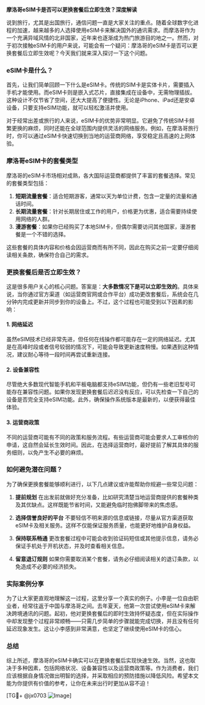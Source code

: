 **摩洛哥eSIM卡是否可以更换套餐后立即生效？深度解读**

说到旅行，尤其是出国旅行，通信问题一直是大家关注的重点。随着全球数字化进程的加速，越来越多的人选择使用eSIM卡来解决国外的通讯需求。而摩洛哥作为一个充满异域风情的北非国家，近年来也逐渐成为热门旅游目的地之一。然而，对于初次接触eSIM卡的用户来说，可能会有一个疑问：摩洛哥的eSIM卡是否可以更换套餐后立即生效呢？今天我们就来深入探讨一下这个问题。

### eSIM卡是什么？

首先，让我们简单回顾一下什么是eSIM卡。传统的SIM卡是实体卡片，需要插入手机才能使用。而eSIM卡则是嵌入式芯片，直接集成在设备中，无需物理插拔。这种设计不仅节省了空间，还大大提高了便捷性。无论是iPhone、iPad还是安卓设备，只要支持eSIM功能，就可以轻松激活并使用。

对于经常出差或旅行的人来说，eSIM卡的优势非常明显。它避免了传统SIM卡频繁更换的麻烦，同时还能在全球范围内提供灵活的网络服务。例如，在摩洛哥旅行时，你可以通过eSIM卡快速切换到当地的运营商网络，享受稳定且高速的上网体验。

### 摩洛哥eSIM卡的套餐类型

摩洛哥的eSIM卡市场相对成熟，各大国际运营商都提供了丰富的套餐选择。常见的套餐类型包括：

1. **短期流量套餐**：适合短期游客，通常以天为单位计费，包含一定量的流量和通话时间。
2. **长期流量套餐**：针对长期居住或工作的用户，价格更为优惠，适合需要持续使用网络的人群。
3. **漫游套餐**：如果你已经购买了本地SIM卡，但偶尔需要访问其他国家，漫游套餐是一个不错的选择。

这些套餐的具体内容和价格会因运营商而有所不同，因此在购买之前一定要仔细阅读相关条款，确保符合自己的需求。

### 更换套餐后是否立即生效？

这是很多用户关心的核心问题。答案是：**大多数情况下是可以立即生效的**。具体来说，当你通过官方渠道（如运营商官网或合作平台）成功更改套餐后，系统会在几分钟内完成更新并同步到你的设备上。不过，这个过程也可能受到以下因素的影响：

#### 1. 网络延迟
虽然eSIM技术已经非常先进，但任何在线操作都可能存在一定的网络延迟。尤其是在高峰时段或者信号较弱的情况下，可能会导致更新速度稍慢。如果遇到这种情况，建议耐心等待一段时间再尝试重新连接。

#### 2. 设备兼容性
尽管绝大多数现代智能手机和平板电脑都支持eSIM功能，但仍有一些老旧型号可能存在兼容性问题。如果你发现更换套餐后迟迟没有反应，可以先检查一下自己的设备是否完全支持eSIM功能。此外，确保操作系统版本是最新的，以便获得最佳体验。

#### 3. 运营商政策
不同的运营商可能有不同的政策和服务流程。有些运营商可能会要求人工审核你的申请，这自然会延长生效时间。因此，在选择运营商时，最好提前了解其具体的服务细则，以免产生不必要的麻烦。

### 如何避免潜在问题？

为了确保更换套餐能够顺利进行，以下几点建议或许能帮助你规避一些常见问题：

1. **提前规划**
   在出发前就做好充分准备，比如研究清楚当地运营商提供的套餐种类及其优缺点。这样既能节省时间，又能避免临时抱佛脚带来的焦虑感。

2. **选择信誉良好的平台**
   不要轻信不明来源的信息或链接，尽量从官方渠道获取eSIM卡及相关服务。这样不仅能保证服务质量，也能更好地维护自身权益。

3. **保持联系畅通**
   更改套餐过程中可能会收到验证码短信或其他提示信息，请务必保证手机处于开机状态，并及时查看相关信息。

4. **留意退订规则**
   如果你需要取消某个套餐，请务必仔细阅读相关的退订条款，以免造成不必要的经济损失。

### 实际案例分享

为了让大家更直观地理解这一过程，这里分享一个真实的例子。小李是一位自由职业者，经常往返于中国与摩洛哥之间。去年夏天，他第一次尝试使用eSIM卡来解决跨境通讯的问题。起初，他对更换套餐后的即时生效持怀疑态度，但在实际操作中却发现整个过程非常顺畅——只需几步简单的步骤就能完成切换，并且没有任何延迟现象发生。这让小李感到非常满意，也坚定了继续使用eSIM卡的信心。

### 总结

综上所述，摩洛哥的eSIM卡确实可以在更换套餐后实现快速生效。当然，这也取决于多种因素，包括网络状况、设备兼容性以及运营商政策等。作为消费者，我们应该根据自身情况做出明智的选择，并采取相应的预防措施以降低风险。希望本文能为你提供有价值的参考，让你在未来出行时更加从容不迫！

[TG💪+ @jx0703 ![Image](https://github.com/user-attachments/assets/dbca1d08-cadb-493c-b0ec-ad6f7a83f270)]